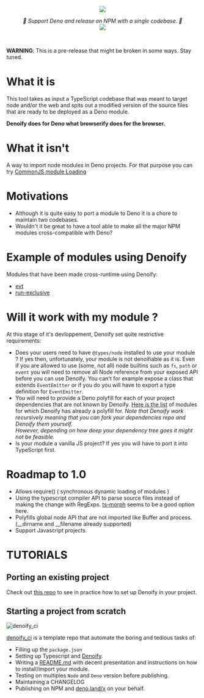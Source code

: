 
<p align="center">
    <img src="https://user-images.githubusercontent.com/6702424/79351107-900eb300-7f38-11ea-8272-91ff725d29f3.png">
</p>
<p align="center">
    <i>🦕 Support Deno and release on NPM with a single codebase. 🦕</i>
    <br>
    <img src="https://github.com/garronej/denoify/workflows/ci/badge.svg">
</p>
<br>


**WARNING**: This is a pre-release that might be broken in some ways. Stay tuned.


# What it is

This tool takes as input a TypeScript codebase that was meant to target node and/or the web and spits out a modified version of the source files that are ready to be deployed as a Deno module.  
  
**Denoify does for Deno what browserify does for the browser.**

# What it isn't

A way to import node modules in Deno projects. For that purpose you can try [CommonJS module Loading](https://github.com/denoland/deno/tree/master/std/node/#commonjs-module-loading)

# Motivations

- Although it is quite easy to port a module to Deno it is a chore to maintain two codebases.
- Wouldn't it be great to have a tool able to make all the major NPM modules cross-compatible with Deno?

# Example of modules using Denoify

Modules that have been made cross-runtime using Denoify:

- [evt](https://evt.land)
- [run-exclusive](https://github.com/garronej/run-exclusive)

# Will it work with my module ?

At this stage of it's devloppement, Denoify set quite restrictive requirements:   

- Does your users need to have ``@types/node`` installed to use your module ? 
  If yes then, unfortunately, your module is not denoifiable as it is. 
  Even if you are allowed to use (some, not all) node builtins
  such as ``fs``, ``path`` or ``event`` you will need to remove all Node reference from your exposed API before you can use Denoify. 
  You can't for example expose a class that extends ``EventEmitter`` or if you do you will have to export a type definition for ``EventEmitter``.
- You will need to provide a Deno polyfill for each of your project dependencies that are not known by Denoify.
  [Here is the list](https://github.com/garronej/denoify/blob/master/known-ports.jsonc) of modules for which Denoify has already a polyfill for.
  *Note that Denoify work recursively meaning that you can fork your dependencies repo and Denoify them yourself.  
  However, depending on how deep your dependency tree goes it might not be feasible.*
- Is your module a vanilla JS project? If yes you will have to port it into TypeScript first.

# Roadmap to 1.0

- Allows require() ( synchronous dynamic loading of modules )
- Using the typescript compiler API to parse source files instead of making the change with RegExps. [ts-morph](https://github.com/dsherret/ts-morph) seems to be a good option here.
- Polyfills global node API that are not imported like Buffer and process. (\__dirname and \__filename already supported)
- Support Javascript projects.

# TUTORIALS

## Porting an existing project

Check out [this repo](https://github.com/garronej/my_dummy_npm_and_deno_module) to see in practice how to set up Denoify in your project.

## Starting a project from scratch

![denoify_ci](https://user-images.githubusercontent.com/6702424/82036935-c52a3480-96a1-11ea-9794-e982a23e5612.png)

[denoify_ci](https://github.com/garronej/denoify_ci) is a template repo that automate the boring and tedious tasks of:
- Filling up the ``package.json``
- Setting up Typescript and [Denoify](https://github.com/garronej/denoify).
- Writing a [README.md](https://github.com/garronej/denoify_ci/blob/dev/README.template.md) with decent presentation and instructions on how to install/import your module.
- Testing on multiples ``Node`` and ``Deno`` version before publishing.
- Maintaining a CHANGELOG
- Publishing on NPM and [deno.land/x](https://deno.land/x) on your behalf.

